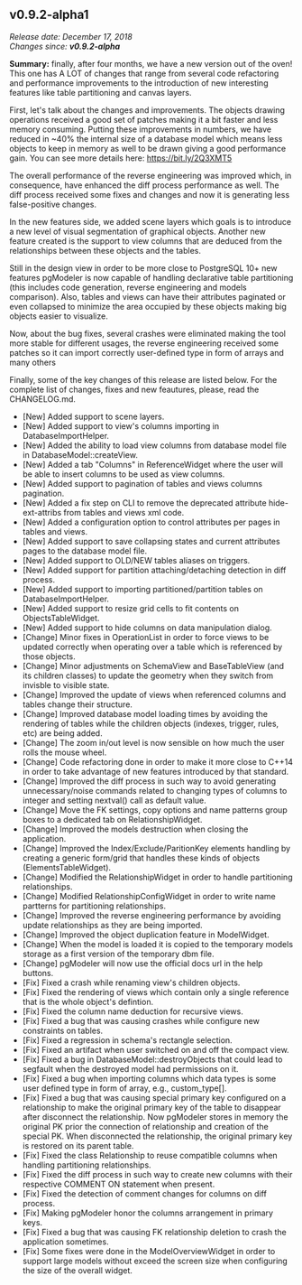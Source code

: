 v0.9.2-alpha1
------

<em>Release date: December 17, 2018</em><br/>
<em>Changes since: <strong>v0.9.2-alpha</strong></em><br/>

<strong>Summary:</strong> finally, after four months, we have a new version out of the oven! This one has A LOT of changes that range from several code refactoring and performance improvements to the introduction of new interesting features like table partitioning and canvas layers.<br/>

First, let's talk about the changes and improvements. The objects drawing operations received a good set of patches making it a bit faster and less memory consuming. Putting these improvements in numbers, we have reduced in ~40% the internal size of a database model which means less objects to keep in memory as well to be drawn giving a good performance gain. You can see more details here: https://bit.ly/2Q3XMT5<br/>

The overall performance of the reverse engineering was improved which, in consequence, have enhanced the diff process performance as well. The diff process received some fixes and changes and now it is generating less false-positive changes. <br/>

In the new features side, we added scene layers which goals is to introduce a new level of visual segmentation of graphical objects. Another new feature created is the support to view columns that are deduced from the relationships between these objects and the tables. <br/>

Still in the design view in order to be more close to PostgreSQL 10+ new features pgModeler is now capable of handling declarative table partitioning (this includes code generation, reverse engineering and models comparison). Also, tables and views can have their attributes paginated or even collapsed to minimize the area occupied by these objects making big objects easier to visualize. <br/>

Now, about the bug fixes, several crashes were eliminated making the tool more stable for different usages, the reverse engineering received some patches so it can import correctly user-defined type in form of arrays and many others <br/>

Finally, some of the key changes of this release are listed below. For the complete list of changes, fixes and new feautures, please, read the CHANGELOG.md. <br/>

* [New] Added support to scene layers.
* [New] Added support to view's columns importing in DatabaseImportHelper. 
* [New] Added the ability to load view columns from database model file in DatabaseModel::createView.
* [New] Added a tab "Columns" in ReferenceWidget where the user will be able to insert columns to be used as view columns.
* [New] Added support to pagination of tables and views columns pagination.
* [New] Added a fix step on CLI to remove the deprecated attribute hide-ext-attribs from tables and views xml code.
* [New] Added a configuration option to control attributes per pages in tables and views.
* [New] Added support to save collapsing states and current attributes pages to the database model file.
* [New] Added support to OLD/NEW tables aliases on triggers.
* [New] Added support for partition attaching/detaching detection in diff process.
* [New] Added support to importing partitioned/partition tables on DatabaseImportHelper.
* [New] Added support to resize grid cells to fit contents on ObjectsTableWidget.
* [New] Added support to hide columns on data manipulation dialog.
* [Change] Minor fixes in OperationList in order to force views to be updated correctly when operating over a table which is referenced by those objects.
* [Change] Minor adjustments on SchemaView and BaseTableView (and its children classes) to update the geometry when they switch from invisble to visible state.
* [Change] Improved the update of views when referenced columns and tables change their structure.
* [Change] Improved database model loading times by avoiding the rendering of tables while the children objects (indexes, trigger, rules, etc) are being added.
* [Change] The zoom in/out level is now sensible on how much the user rolls the mouse wheel.
* [Change] Code refactoring done in order to make it more close to C++14 in order to take advantage of new features introduced by that standard.
* [Change] Improved the diff process in such way to avoid generating unnecessary/noise commands related to changing types of columns to integer and setting nextval() call as default value.
* [Change] Move the FK settings, copy options and name patterns group boxes to a dedicated tab on RelationshipWidget.
* [Change] Improved the models destruction when closing the application.
* [Change] Improved the Index/Exclude/ParitionKey elements handling by creating a generic form/grid that handles these kinds of objects (ElementsTableWidget).
* [Change] Modified the RelationshipWidget in order to handle partitioning relationships.
* [Change] Modified RelationshipConfigWidget in order to write name partterns for partitioning relationships.
* [Change] Improved the reverse engineering performance by avoiding update relationships as they are being imported.
* [Change] Improved the object duplication feature in ModelWidget.
* [Change] When the model is loaded it is copied to the temporary models storage as a first version of the temporary dbm file.
* [Change] pgModeler will now use the official docs url in the help buttons.
* [Fix] Fixed a crash while renaming view's children objects.
* [Fix] Fixed the rendering of views which contain only a single reference that is the whole object's defintion.
* [Fix] Fixed the column name deduction for recursive views.
* [Fix] Fixed a bug that was causing crashes while configure new constraints on tables.
* [Fix] Fixed a regression in schema's rectangle selection.
* [Fix] Fixed an artifact when user switched on and off the compact view.
* [Fix] Fixed a bug in DatabaseModel::destroyObjects that could lead to segfault when the destroyed model had permissions on it.
* [Fix] Fixed a bug when importing columns which data types is some user defined type in form of array, e.g., custom_type[].
* [Fix] Fixed a bug that was causing special primary key configured on a relationship to make the original primary key of the table to disappear after disconnect the relationship. Now pgModeler stores in memory the original PK prior the connection of relationship and creation of the special PK. When disconnected the relationship, the original primary key is restored on its parent table.
* [Fix] Fixed the class Relationship to reuse compatible columns when handling partitioning relationships.
* [Fix] Fixed the diff process in such way to create new columns with their respective COMMENT ON statement when present.
* [Fix] Fixed the detection of comment changes for columns on diff process.
* [Fix] Making pgModeler honor the columns arrangement in primary keys.
* [Fix] Fixed a bug that was causing FK relationship deletion to crash the application sometimes.
* [Fix] Some fixes were done in the ModelOverviewWidget in order to support large models without exceed the screen size when configuring the size of the overall widget.
